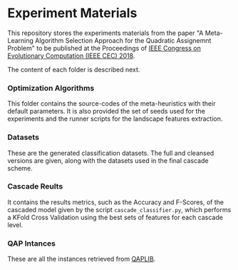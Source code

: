 # Experiment Materials
This repository stores the experiments materials from the paper "A Meta-Learning
Algorithm Selection Approach for the Quadratic Assignemnt Problem" to be
published at the Proceedings of [IEEE Congress on Evolutionary Computation
(IEEE CEC) 2018](http://www.ecomp.poli.br/~wcci2018/).

The content of each folder is described next.

### Optimization Algorithms
This folder contains the source-codes of the meta-heuristics with their default
parameters. It is also provided the set of seeds used for the experiments and
the runner scripts for the landscape features extraction.

### Datasets
These are the generated classification datasets. The full and cleansed versions
are given, along with the datasets used in the final cascade scheme.

### Cascade Reults
It contains the results metrics, such as the Accuracy and F-Scores, of the
cascaded model given by the script ```cascade_classifier.py```, which performs a
KFold Cross Validation using the best sets of features for each cascade level.

### QAP Intances
These are all the instances retrieved from
[QAPLIB](http://anjos.mgi.polymtl.ca/qaplib/inst.html).
